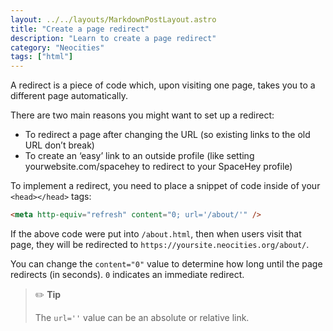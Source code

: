 ```yaml
---
layout: ../../layouts/MarkdownPostLayout.astro
title: "Create a page redirect"
description: "Learn to create a page redirect"
category: "Neocities"
tags: ["html"]
---
```


A redirect is a piece of code which, upon visiting one page, takes you to a different page automatically.

There are two main reasons you might want to set up a redirect:

- To redirect a page after changing the URL (so existing links to the old URL don’t break)
- To create an ‘easy’ link to an outside profile (like setting yourwebsite.com/spacehey to redirect to your SpaceHey profile)

To implement a redirect, you need to place a snippet of code inside of your `<head></head>` tags:

```html
<meta http-equiv="refresh" content="0; url='/about/'" />
```

If the above code were put into `/about.html`, then when users visit that page, they will be redirected to `https://yoursite.neocities.org/about/`.

You can change the `content="0"` value to determine how long until the page redirects (in seconds). `0` indicates an immediate redirect.

> ✏️ **Tip**
>
> The `url=''` value can be an absolute or relative link.

